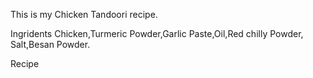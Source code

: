 This is my Chicken Tandoori recipe.

Ingridents
Chicken,Turmeric Powder,Garlic Paste,Oil,Red chilly Powder,
Salt,Besan Powder.

Recipe
